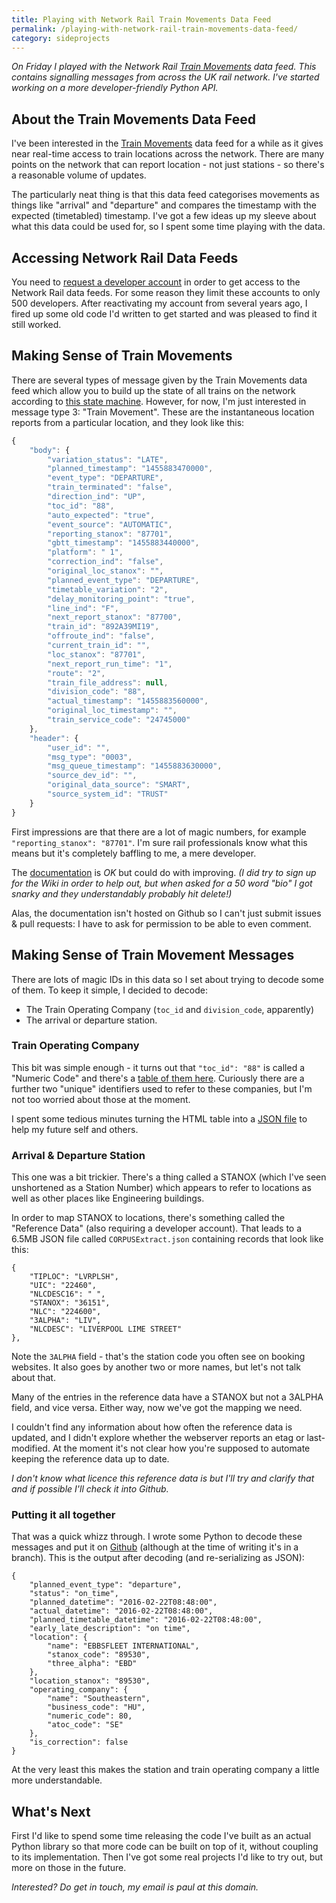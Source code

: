 ```yaml
---
title: Playing with Network Rail Train Movements Data Feed
permalink: /playing-with-network-rail-train-movements-data-feed/
category: sideprojects
---
```


*On Friday I played with the Network Rail [Train Movements][train-movements-documentation]
data feed. This contains signalling messages from across the UK rail network.
I've started working on a more developer-friendly Python API.*

## About the Train Movements Data Feed

I've been interested in the [Train Movements][train-movements-documentation]
data feed for a while as it gives near real-time access to train locations
across the network. There are many points on the network that can report
location - not just stations - so there's a reasonable volume of updates.

The particularly neat thing is that this data feed categorises movements
as things like "arrival" and "departure" and compares the timestamp with the
expected (timetabled) timestamp. I've got a few ideas up my sleeve about what
this data could be used for, so I spent some time playing with the data.

## Accessing Network Rail Data Feeds

You need to [request a developer account][request-developer-account] in order
to get access to the Network Rail data feeds. For some reason they limit these
accounts to only 500 developers. After reactivating my account from several
years ago, I fired up some old code I'd written to get started and was pleased
to find it still worked.

## Making Sense of Train Movements

There are several types of message given by the Train Movements data feed which
allow you to build up the state of all trains on the network according to [this
state machine][state-machine]. However, for now, I'm just interested in message
type 3: "Train Movement". These are the instantaneous location reports from a
particular location, and they look like
this:

```javascript
{
    "body": {
        "variation_status": "LATE",
        "planned_timestamp": "1455883470000",
        "event_type": "DEPARTURE",
        "train_terminated": "false",
        "direction_ind": "UP",
        "toc_id": "88",
        "auto_expected": "true",
        "event_source": "AUTOMATIC",
        "reporting_stanox": "87701",
        "gbtt_timestamp": "1455883440000",
        "platform": " 1",
        "correction_ind": "false",
        "original_loc_stanox": "",
        "planned_event_type": "DEPARTURE",
        "timetable_variation": "2",
        "delay_monitoring_point": "true",
        "line_ind": "F",
        "next_report_stanox": "87700",
        "train_id": "892A39MI19",
        "offroute_ind": "false",
        "current_train_id": "",
        "loc_stanox": "87701",
        "next_report_run_time": "1",
        "route": "2",
        "train_file_address": null,
        "division_code": "88",
        "actual_timestamp": "1455883560000",
        "original_loc_timestamp": "",
        "train_service_code": "24745000"
    },
    "header": {
        "user_id": "",
        "msg_type": "0003",
        "msg_queue_timestamp": "1455883630000",
        "source_dev_id": "",
        "original_data_source": "SMART",
        "source_system_id": "TRUST"
    }
}
```

First impressions are that there are a lot of magic numbers, for example
`"reporting_stanox": "87701"`. I'm sure rail professionals know what this means
but it's completely baffling to me, a mere developer.

The [documentation][train-movements-documentation] is *OK* but could do with
improving. *(I did try to sign up for the Wiki in order to help out, but when
asked for a 50 word
"bio" I got snarky and they understandably probably hit delete!)*

Alas, the documentation isn't hosted on Github so I can't just submit issues &
pull requests: I have to ask for permission to be able to even comment.

## Making Sense of Train Movement Messages

There are lots of magic IDs in this data so I set about trying to decode some
of them. To keep it simple, I decided to decode:

- The Train Operating Company (`toc_id` and `division_code`, apparently)
- The arrival or departure station.

### Train Operating Company

This bit was simple enough - it turns out that `"toc_id": "88"` is called a
"Numeric Code" and there's a [table of them here][operating-companies-table].
Curiously there are a further two "unique" identifiers used to refer to these
companies, but I'm not too worried about those at the moment.

I spent some tedious minutes turning the HTML table into a
[JSON file][operating-companies-json] to help my future self and others.

### Arrival & Departure Station

This one was a bit trickier. There's a thing called a STANOX (which I've seen
unshortened as a Station Number) which appears to refer to locations as well as
other places like Engineering buildings.

In order to map STANOX to locations, there's something called the
"Reference Data" (also requiring a developer account). That leads to a 6.5MB
JSON file called `CORPUSExtract.json` containing records that look like this:

```
{
    "TIPLOC": "LVRPLSH",
    "UIC": "22460",
    "NLCDESC16": " ",
    "STANOX": "36151",
    "NLC": "224600",
    "3ALPHA": "LIV",
    "NLCDESC": "LIVERPOOL LIME STREET"
},
```

Note the `3ALPHA` field - that's the station code you often see on booking
websites. It also goes by another two or more names, but let's not talk about
that.

Many of the entries in the reference data have a STANOX but not a 3ALPHA field,
and vice versa. Either way, now we've got the mapping we need.

I couldn't find any information about how often the reference data is updated,
and I didn't explore whether the webserver reports an etag or last-modified. At
the moment it's not clear how you're supposed to automate keeping the reference
data up to date.

*I don't know what licence this reference data is but I'll try and clarify that
and if possible I'll check it into Github.*

### Putting it all together

That was a quick whizz through. I wrote some Python to decode these messages
and put it on [Github][github-repo] (although at the time of writing it's in a
branch). This is the output after decoding (and re-serializing as JSON):

```
{
    "planned_event_type": "departure",
    "status": "on_time",
    "planned_datetime": "2016-02-22T08:48:00",
    "actual_datetime": "2016-02-22T08:48:00",
    "planned_timetable_datetime": "2016-02-22T08:48:00",
    "early_late_description": "on time",
    "location": {
        "name": "EBBSFLEET INTERNATIONAL",
        "stanox_code": "89530",
        "three_alpha": "EBD"
    },
    "location_stanox": "89530",
    "operating_company": {
        "name": "Southeastern",
        "business_code": "HU",
        "numeric_code": 80,
        "atoc_code": "SE"
    },
    "is_correction": false
}

```

At the very least this makes the station and train operating company a little
more understandable.

## What's Next

First I'd like to spend some time releasing the code I've built as an actual
Python library so that more code can be built on top of it, without coupling
to its implementation. Then I've got some real projects I'd like to try out,
but more on those in the future.

*Interested? Do get in touch, my email is paul at this domain.*

[train-movements-documentation]: http://nrodwiki.rockshore.net/index.php/Train_Movements
[request-developer-account]: https://datafeeds.networkrail.co.uk/
[state-machine]: http://nrodwiki.rockshore.net/index.php/TRUST_Message_Process
[operating-companies-table]: http://nrodwiki.rockshore.net/index.php/TOC_Codes
[operating-companies-json]: https://github.com/paulfurley/network-rail-data-feeds-python/blob/master/db/operating_companies.json
[github-repo]: https://github.com/paulfurley/network-rail-data-feeds-python
